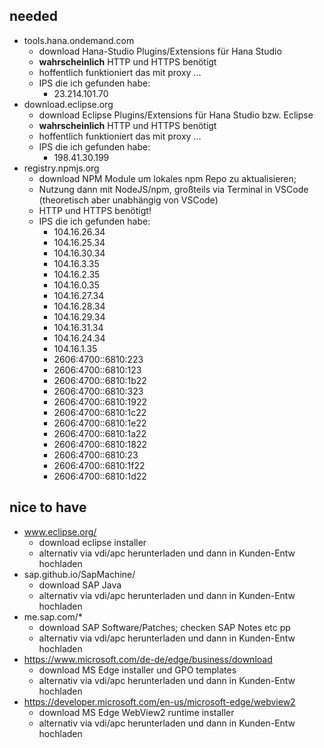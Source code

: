 ## needed
- tools.hana.ondemand.com
   - download Hana-Studio Plugins/Extensions für Hana Studio
   - **wahrscheinlich** HTTP und HTTPS benötigt
   - hoffentlich funktioniert das mit proxy ...
   - IPS die ich gefunden habe:
     - 23.214.101.70
- download.eclipse.org
   - download Eclipse Plugins/Extensions für Hana Studio bzw. Eclipse
   - **wahrscheinlich** HTTP und HTTPS benötigt
   - hoffentlich funktioniert das mit proxy ...
   - IPS die ich gefunden habe:
     - 198.41.30.199
- registry.npmjs.org
   - download NPM Module um lokales npm Repo zu aktualisieren;
   - Nutzung dann mit NodeJS/npm, großteils via Terminal in VSCode (theoretisch aber unabhängig von VSCode)
   - HTTP und HTTPS benötigt!
   - IPS die ich gefunden habe:
     - 104.16.26.34
     - 104.16.25.34
     - 104.16.30.34
     - 104.16.3.35
     - 104.16.2.35
     - 104.16.0.35
     - 104.16.27.34
     - 104.16.28.34
     - 104.16.29.34
     - 104.16.31.34
     - 104.16.24.34
     - 104.16.1.35
     - 2606:4700::6810:223
     - 2606:4700::6810:123
     - 2606:4700::6810:1b22
     - 2606:4700::6810:323
     - 2606:4700::6810:1922
     - 2606:4700::6810:1c22
     - 2606:4700::6810:1e22
     - 2606:4700::6810:1a22
     - 2606:4700::6810:1822
     - 2606:4700::6810:23
     - 2606:4700::6810:1f22
     - 2606:4700::6810:1d22

## nice to have
- www.eclipse.org/
   - download eclipse installer
   - alternativ via vdi/apc herunterladen und dann in Kunden-Entw hochladen
- sap.github.io/SapMachine/
   - download SAP Java
   - alternativ via vdi/apc herunterladen und dann in Kunden-Entw hochladen
- me.sap.com/*
   - download SAP Software/Patches; checken SAP Notes etc pp
   - alternativ via vdi/apc herunterladen und dann in Kunden-Entw hochladen
- https://www.microsoft.com/de-de/edge/business/download
   - download MS Edge installer und GPO templates
   - alternativ via vdi/apc herunterladen und dann in Kunden-Entw hochladen
- https://developer.microsoft.com/en-us/microsoft-edge/webview2
   - download MS Edge WebView2 runtime installer
   - alternativ via vdi/apc herunterladen und dann in Kunden-Entw hochladen
